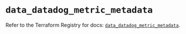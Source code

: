 # `data_datadog_metric_metadata`

Refer to the Terraform Registry for docs: [`data_datadog_metric_metadata`](https://registry.terraform.io/providers/datadog/datadog/3.75.0/docs/data-sources/metric_metadata).
